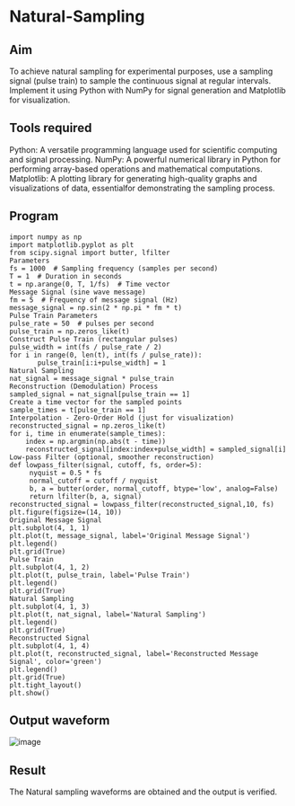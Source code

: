 # Natural-Sampling
## Aim
To achieve natural sampling for experimental purposes, use a sampling signal (pulse train) to sample the continuous signal at regular intervals. Implement it using Python with NumPy for signal generation and Matplotlib for visualization.
## Tools required
Python: A versatile programming language used for scientific computing and signal processing. NumPy: A powerful numerical library in Python for performing array-based operations and mathematical computations. Matplotlib: A plotting library for generating high-quality graphs and visualizations of data, essentialfor demonstrating the sampling process.
## Program

```
import numpy as np
import matplotlib.pyplot as plt
from scipy.signal import butter, lfilter
Parameters
fs = 1000  # Sampling frequency (samples per second)
T = 1  # Duration in seconds
t = np.arange(0, T, 1/fs)  # Time vector
Message Signal (sine wave message)
fm = 5  # Frequency of message signal (Hz)
message_signal = np.sin(2 * np.pi * fm * t)
Pulse Train Parameters
pulse_rate = 50  # pulses per second
pulse_train = np.zeros_like(t)
Construct Pulse Train (rectangular pulses)
pulse_width = int(fs / pulse_rate / 2)
for i in range(0, len(t), int(fs / pulse_rate)):
       pulse_train[i:i+pulse_width] = 1
Natural Sampling
nat_signal = message_signal * pulse_train
Reconstruction (Demodulation) Process
sampled_signal = nat_signal[pulse_train == 1]
Create a time vector for the sampled points
sample_times = t[pulse_train == 1]
Interpolation - Zero-Order Hold (just for visualization)
reconstructed_signal = np.zeros_like(t)
for i, time in enumerate(sample_times):
    index = np.argmin(np.abs(t - time))
    reconstructed_signal[index:index+pulse_width] = sampled_signal[i]
Low-pass Filter (optional, smoother reconstruction)
def lowpass_filter(signal, cutoff, fs, order=5):
     nyquist = 0.5 * fs
     normal_cutoff = cutoff / nyquist
     b, a = butter(order, normal_cutoff, btype='low', analog=False)
     return lfilter(b, a, signal)
reconstructed_signal = lowpass_filter(reconstructed_signal,10, fs)
plt.figure(figsize=(14, 10))
Original Message Signal
plt.subplot(4, 1, 1)
plt.plot(t, message_signal, label='Original Message Signal')
plt.legend()
plt.grid(True)
Pulse Train
plt.subplot(4, 1, 2)
plt.plot(t, pulse_train, label='Pulse Train')
plt.legend()
plt.grid(True)
Natural Sampling
plt.subplot(4, 1, 3)
plt.plot(t, nat_signal, label='Natural Sampling')
plt.legend()
plt.grid(True)
Reconstructed Signal
plt.subplot(4, 1, 4)
plt.plot(t, reconstructed_signal, label='Reconstructed Message Signal', color='green')
plt.legend()
plt.grid(True)
plt.tight_layout()
plt.show()
```
## Output waveform
![image](https://github.com/user-attachments/assets/77189f5c-45fc-44d3-9486-b94007b16412)
## Result
The Natural sampling waveforms are obtained and the output is verified.
